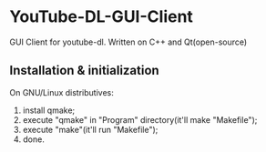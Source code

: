# YouTube-DL-GUI-Client
GUI Client for youtube-dl. Written on C++ and Qt(open-source)

## Installation & initialization
On GNU/Linux distributives:
1. install qmake;
1. execute "qmake" in "Program" directory(it'll make "Makefile");
1. execute "make"(it'll run "Makefile");
1. done.
